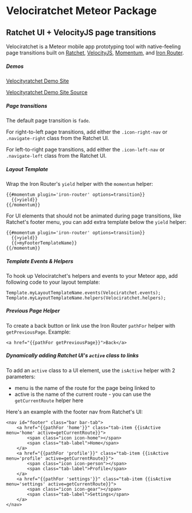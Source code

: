 Velociratchet Meteor Package
============================

## Ratchet UI + VelocityJS page transitions

Velociratchet is a Meteor mobile app prototyping tool with native-feeling page transitions built on [Ratchet](http://goratchet.com/), [VelocityJS](http://julian.com/research/velocity/), [Momentum](https://github.com/percolatestudio/meteor-momentum), and [Iron Router](http://eventedmind.github.io/iron-router/).

##### Demos

[Velocityratchet Demo Site](http://velociratchet.meteor.com)

[Velocityratchet Demo Site Source](https://github.com/zendylabs/velociratchet-demo)

##### Page transitions

The default page transition is `fade`.

For right-to-left page transitions, add either the `.icon-right-nav` or `.navigate-right` class from the Ratchet UI.

For left-to-right page transitions, add either the `.icon-left-nav` or `.navigate-left` class from the Ratchet UI.

##### Layout Template

Wrap the Iron Router's `yield` helper with the `momentum` helper:
```
{{#momentum plugin='iron-router' options=transition}}
  {{>yield}}
{{/momentum}}
```

For UI elements that should not be animated during page transitions, like Ratchet's footer menu, you can add extra template below the `yield` helper:
```
{{#momentum plugin='iron-router' options=transition}}
  {{>yield}}
  {{>myFooterTemplateName}}
{{/momentum}}
```

##### Template Events & Helpers

To hook up Velociratchet's helpers and events to your Meteor app, add following code to your layout template:
```
Template.myLayoutTemplateName.events(Velociratchet.events);
Template.myLayoutTemplateName.helpers(Velociratchet.helpers);
```

##### Previous Page Helper

To create a back button or link use the Iron Router `pathFor` helper with `getPreviousPage`. Example:
```
<a href="{{pathFor getPreviousPage}}">Back</a>
```

##### Dynamically adding Ratchet UI's `active` class to links

To add an `active` class to a UI element, use the `isActive` helper with 2 parameters:
* menu is the name of the route for the page being linked to
* active is the name of the current route - you can use the `getCurrentRoute` helper here

Here's an example with the footer nav from Ratchet's UI:
```
<nav id="footer" class="bar bar-tab">
    <a href="{{pathFor 'home'}}" class="tab-item {{isActive menu='home' active=getCurrentRoute}}">
        <span class="icon icon-home"></span>
        <span class="tab-label">Home</span>
    </a>
    <a href="{{pathFor 'profile'}}" class="tab-item {{isActive menu='profile' active=getCurrentRoute}}">
        <span class="icon icon-person"></span>
        <span class="tab-label">Profile</span>
    </a>
    <a href="{{pathFor 'settings'}}" class="tab-item {{isActive menu='settings' active=getCurrentRoute}}">
        <span class="icon icon-gear"></span>
        <span class="tab-label">Settings</span>
    </a>
</nav>
```
